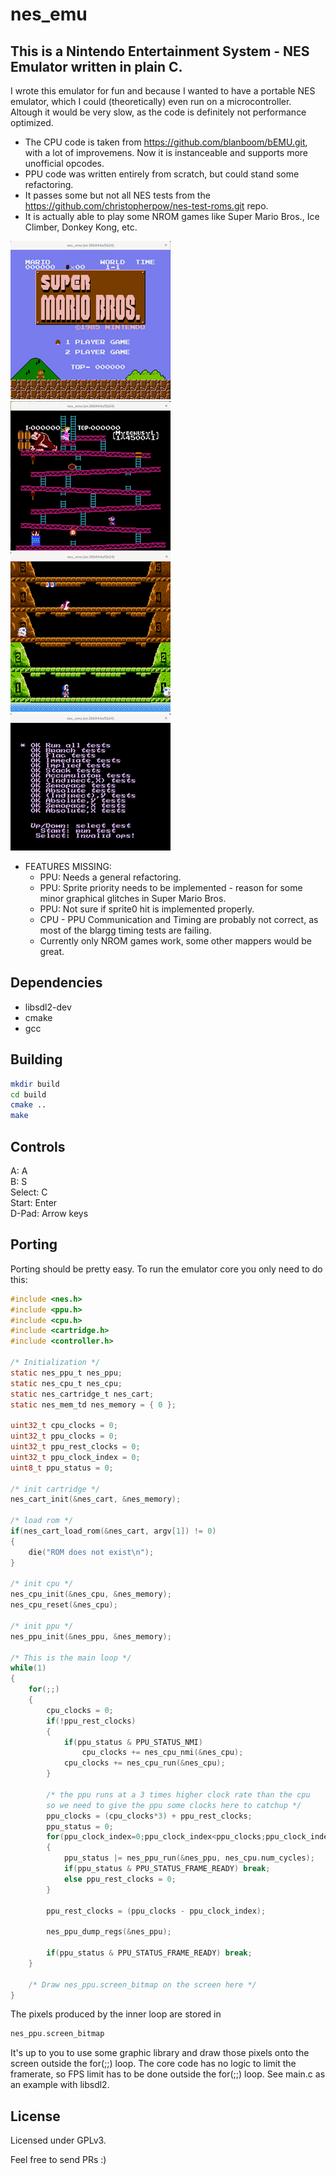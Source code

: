 # nes_emu  
## This is a Nintendo Entertainment System - NES Emulator written in plain C.  

I wrote this emulator for fun and because I wanted to have a portable NES emulator, which I could (theoretically) even run on a microcontroller. Altough it would be very slow, as the code is definitely not performance optimized.  

- The CPU code is taken from https://github.com/blanboom/bEMU.git, with a lot of improvemens. Now it is instanceable and supports more unofficial opcodes.  
- PPU code was written entirely from scratch, but could stand some refactoring.  
- It passes some but not all NES tests from the https://github.com/christopherpow/nes-test-roms.git repo.  
- It is actually able to play some NROM games like Super Mario Bros., Ice Climber, Donkey Kong, etc.  

![Alt text](pictures/super_mario.png?raw=true "Super Mario Bros")
![Alt text](pictures/donkey_kong.png?raw=true "Donkey Kong")
![Alt text](pictures/ice_climber.png?raw=true "Ice Climber")
![Alt text](pictures/nestest.png?raw=true "Nestest")

* FEATURES MISSING:  
    - PPU: Needs a general refactoring.  
    - PPU: Sprite priority needs to be implemented - reason for some minor graphical glitches in Super Mario Bros.  
    - PPU: Not sure if sprite0 hit is implemented properly.  
    - CPU - PPU Communication and Timing are probably not correct, as most of the blargg timing tests are failing.  
    - Currently only NROM games work, some other mappers would be great.  

## Dependencies
- libsdl2-dev
- cmake
- gcc

## Building
```bash
mkdir build
cd build
cmake ..
make
```

## Controls  
A: A  
B: S  
Select: C  
Start: Enter  
D-Pad: Arrow keys  

## Porting
Porting should be pretty easy. To run the emulator core you only need to do this:  

```C
#include <nes.h>
#include <ppu.h>
#include <cpu.h>
#include <cartridge.h>
#include <controller.h>

/* Initialization */
static nes_ppu_t nes_ppu;
static nes_cpu_t nes_cpu;
static nes_cartridge_t nes_cart;
static nes_mem_td nes_memory = { 0 };

uint32_t cpu_clocks = 0;
uint32_t ppu_clocks = 0;
uint32_t ppu_rest_clocks = 0;
uint32_t ppu_clock_index = 0;
uint8_t ppu_status = 0;

/* init cartridge */
nes_cart_init(&nes_cart, &nes_memory);

/* load rom */
if(nes_cart_load_rom(&nes_cart, argv[1]) != 0)
{
    die("ROM does not exist\n");
}

/* init cpu */
nes_cpu_init(&nes_cpu, &nes_memory);
nes_cpu_reset(&nes_cpu);

/* init ppu */
nes_ppu_init(&nes_ppu, &nes_memory);

/* This is the main loop */
while(1)
{
    for(;;)
    {
        cpu_clocks = 0;
        if(!ppu_rest_clocks)
        {
            if(ppu_status & PPU_STATUS_NMI)
                cpu_clocks += nes_cpu_nmi(&nes_cpu);
            cpu_clocks += nes_cpu_run(&nes_cpu);
        }

        /* the ppu runs at a 3 times higher clock rate than the cpu
        so we need to give the ppu some clocks here to catchup */
        ppu_clocks = (cpu_clocks*3) + ppu_rest_clocks;
        ppu_status = 0;
        for(ppu_clock_index=0;ppu_clock_index<ppu_clocks;ppu_clock_index++)
        {
            ppu_status |= nes_ppu_run(&nes_ppu, nes_cpu.num_cycles);
            if(ppu_status & PPU_STATUS_FRAME_READY) break;
            else ppu_rest_clocks = 0;
        }

        ppu_rest_clocks = (ppu_clocks - ppu_clock_index);

        nes_ppu_dump_regs(&nes_ppu);

        if(ppu_status & PPU_STATUS_FRAME_READY) break;
    }

    /* Draw nes_ppu.screen_bitmap on the screen here */
}
```

The pixels produced by the inner loop are stored in  
```C
nes_ppu.screen_bitmap  
```

It's up to you to use some graphic library and draw those pixels onto the screen outside the for(;;) loop. The core code has no logic to limit the framerate, so FPS limit has to be done outside the for(;;) loop. See main.c as an example with libsdl2.  


## License
Licensed under GPLv3.  

Feel free to send PRs :)  

